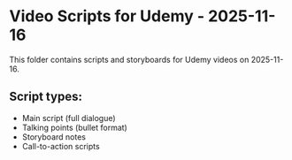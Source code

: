 # Video Scripts for Udemy - 2025-11-16

This folder contains scripts and storyboards for Udemy videos on 2025-11-16.

## Script types:
- Main script (full dialogue)
- Talking points (bullet format)
- Storyboard notes
- Call-to-action scripts
